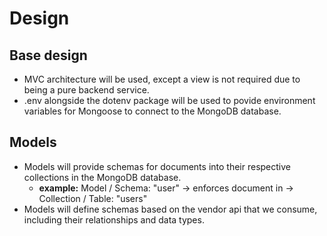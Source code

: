 
# Design

## Base design

- MVC architecture will be used, except a view is not required due to being a pure backend service.
- .env alongside the dotenv package will be used to povide environment variables for Mongoose to connect to the MongoDB database.

## Models

- Models will provide schemas for documents into their respective collections in the MongoDB database.
    -   **example:** Model / Schema: "user"  -> enforces document in -> Collection / Table: "users"
- Models will define schemas based on the vendor api that we consume, including their relationships and data types.
